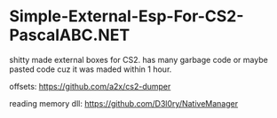 # Simple-External-Esp-For-CS2-PascalABC.NET
shitty made external boxes for CS2.
has many garbage code or maybe pasted code cuz it was maded within 1 hour.

offsets:
https://github.com/a2x/cs2-dumper

reading memory dll:
https://github.com/D3l0ry/NativeManager
